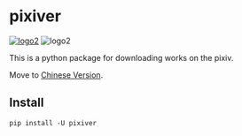 pixiver
=======

[![logo2](https://img.shields.io/badge/pypi-0.0.6-blue.svg)](https://pypi.org/project/pixiver/)
![logo2](https://img.shields.io/badge/build-passing-green.svg)

This is a python package for downloading works on the pixiv.

Move to [Chinese Version](README-cn.md).

Install
-------

`pip install -U pixiver`
